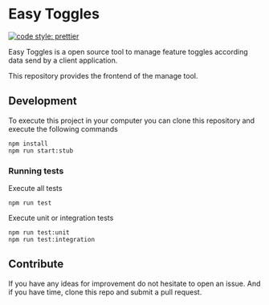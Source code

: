 # Easy Toggles

[![code style: prettier](https://img.shields.io/badge/code_style-prettier-ff69b4.svg?style=flat-square)](https://github.com/prettier/prettier)

Easy Toggles is a open source tool to manage feature toggles according data send by a client application.

This repository provides the frontend of the manage tool.

## Development

To execute this project in your computer you can clone this repository and execute the following commands

````
npm install
npm run start:stub
`````

### Running tests
Execute all tests

`npm run test`

Execute unit or integration tests

````
npm run test:unit
npm run test:integration
`````

## Contribute
If you have any ideas for improvement do not hesitate to open an issue. And if you have time, clone this repo and submit a pull request.
